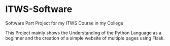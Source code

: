 # ITWS-Software
Software Part Project for my ITWS Course in my College

This Project mainly shows the Understanding of the Python Language as a beginner and the creation of a simple website of multiple pages using Flask.
